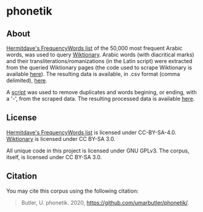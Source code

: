 # phonetik
## About
[Hermitdave's FrequencyWords list](https://raw.githubusercontent.com/hermitdave/FrequencyWords/master/content/2016/ar/ar_50k.txt) of the 50,000 most frequent Arabic words, was used to query [Wiktionary](https://en.wiktionary.org/wiki/Wiktionary:Main_Page). Arabic words (with diacritical marks) and their transliterations/romanizations (in the Latin script) were extracted from the queried Wiktionary pages (the code used to scrape Wiktionary is available [here](https://github.com/umarbutler/phonetik/blob/main/scraper/main.py)). The resulting data is available, in .csv format (comma delimited), [here](https://github.com/umarbutler/phonetik/blob/main/dataset/raw/output.csv).

A [script](https://github.com/umarbutler/phonetik/tree/main/scripts/preprocess.py) was used to remove duplicates and words begining, or ending, with a '-', from the scraped data. The resulting processed data is available [here](https://github.com/umarbutler/phonetik/blob/main/dataset/processed).

## License
[Hermitdave's FrequencyWords list](https://raw.githubusercontent.com/hermitdave/FrequencyWords/master/content/2016/ar/ar_50k.txt) is licensed under CC-BY-SA-4.0. [Wiktionary](https://en.wiktionary.org/wiki/Wiktionary:Main_Page) is licensed under CC BY-SA 3.0.

All unique code in this project is licensed under GNU GPLv3. The corpus, itself, is licensed under CC BY-SA 3.0.

## Citation

You may cite this corpus using the following citation:

> Butler, U. phonetik. 2020, https://github.com/umarbutler/phonetik/.

